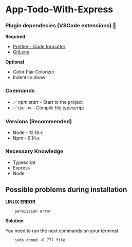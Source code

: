 # App-Todo-With-Express

### Plugin dependecies (VSCode extensions) 🚀

**Required**

- [Prettier - Code formatter](https://marketplace.visualstudio.com/items?itemName=esbenp.prettier-vscode)
- [GitLens](https://marketplace.visualstudio.com/items?itemName=eamodio.gitlens)

**Optional**

- Color Pair Colorizer
- Indent-rainbow

### Commands

- ✅ _npm start_ - Start to the project
- ✅ _tsc -w_ - Compile file typescript

### Versions (Recommended)

- Node - 12.16.x
- Npm - 6.14.x

### Necessary Knowledge

- Typescript
- Express
- Node

## Possible problems during installation

**LINUX ERROR**

```
    permission error
```

**Solution**

You need to run the next commands on your terminal

```
    sudo chmod -R 777 file
```
